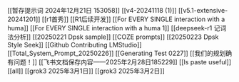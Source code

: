 [[暂存提示词 2024年12月21日 153058]]
[[v4-20241118 (1)]]
[[v5.1-extensive-20241201]]
[[r1首秀]]
[[R1后续开发]]
[[For EVERY SINGLE interaction with a huma]]
[[For EVERY SINGLE interaction with a huma 1]]
[[deepseek-r1 记词法分析]]
[[20250221 Dpsk sample]]
[[COZE prompts]]
[[20250223 Dpsk Style Seek]]
[[Github Contributing LMStudio]]
[[Total_System_Prompt_20250226]]
[[Generating Test 0227]]
[[我们的规划确有问题！]]
[[飞书文档保存内容——2025年2月28日185229]]
[[Is paste useful]]
[[all]]
[[grok3 2025年3月1日]]
[[grok3 2025年3月2日]]










